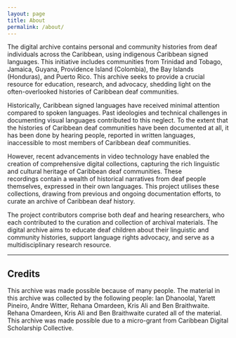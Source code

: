 ```yaml
---
layout: page
title: About
permalink: /about/
---
```


The digital archive contains personal and community histories from deaf individuals across the Caribbean, using indigenous Caribbean signed languages. This initiative includes communities from Trinidad and Tobago, Jamaica, Guyana, Providence Island (Colombia), the Bay Islands (Honduras), and Puerto Rico. This archive seeks to provide a crucial resource for education, research, and advocacy, shedding light on the often-overlooked histories of Caribbean deaf communities.

Historically, Caribbean signed languages have received minimal attention compared to spoken languages. Past ideologies and technical challenges in documenting visual languages contributed to this neglect. To the extent that the histories of Caribbean deaf communities have been documented at all, it has been done by hearing people, reported in written languages, inaccessible to most members of Caribbean deaf communities. 

However, recent advancements in video technology have enabled the creation of comprehensive digital collections, capturing the rich linguistic and cultural heritage of Caribbean deaf communities. These recordings contain a wealth of historical narratives from deaf people themselves, expressed in their own languages. This project utilises these collections, drawing from previous and ongoing documentation efforts, to curate an archive of Caribbean deaf history. 

The project contributors comprise both deaf and hearing researchers, who each contributed to the curation and collection of archival materials. The digital archive aims to educate deaf children about their linguistic and community histories, support language rights advocacy, and serve as a multidisciplinary research resource.

---

## Credits

This archive was made possible because of many people. The material in this archive was collected by the following people: Ian Dhanoolal, Yarett Pineiro, Andre Witter, Rehana Omardeen, Kris Ali and Ben Braithwaite. Rehana Omardeen, Kris Ali and Ben Braithwaite curated all of the material. This archive was made possible due to a micro-grant from Caribbean Digital Scholarship Collective. 
